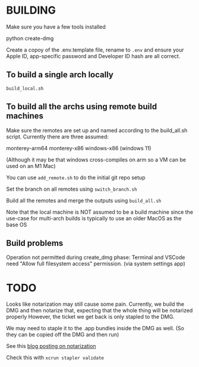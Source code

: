 # BUILDING

Make sure you have a few tools installed

python
create-dmg

Create a copoy of the .env.template file, rename to `.env` and ensure your Apple ID, 
app-specific password and Developer ID hash are all correct.

## To build a single arch locally

`build_local.sh`

## To build all the archs using remote build machines

Make sure the remotes are set up and named according to the build_all.sh script.
Currently there are three assumed:

monterey-arm64
monterey-x86
windows-x86  (windows 11)

(Although it may be that windows cross-compiles on arm so a VM can be used on an M1 Mac)

You can use `add_remote.sh` to do the initial git repo setup

Set the branch on all remotes using `switch_branch.sh`

Build all the remotes and merge the outputs using `build_all.sh`

Note that the local machine is NOT assumed to be a build machine since the use-case
for multi-arch builds is typically to use an older MacOS as the base OS 

## Build problems

Operation not permitted during create_dmg phase: Terminal and VSCode need "Allow full filesystem access" permission. (via system settings app)

# TODO
Looks like notarization may still cause some pain. 
Currently, we build the DMG and then notarize that, expecting that the whole thing will be notarized properly
However, the ticket we get back is only stapled to the DMG. 

We may need to staple it to the .app bundles inside the DMG as well.
(So they can be copied off the DMG and then run)

See this [blog posting on notarization](https://deciphertools.com/blog/notarizing-dmg/)

Check this with 
`xcrun stapler validate`